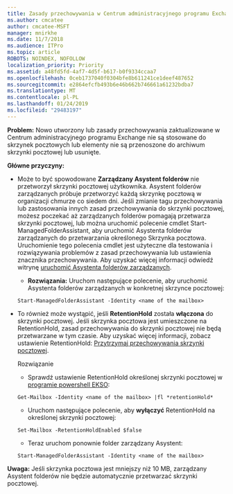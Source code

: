 ```yaml
---
title: Zasady przechowywania w Centrum administracyjnego programu Exchange nie działa
ms.author: cmcatee
author: cmcatee-MSFT
manager: mnirkhe
ms.date: 11/7/2018
ms.audience: ITPro
ms.topic: article
ROBOTS: NOINDEX, NOFOLLOW
localization_priority: Priority
ms.assetid: a48fd5fd-4af7-4d5f-b617-b0f9334ccaa7
ms.openlocfilehash: 0ceb1737040f0304bfe8b611241ce1deef487652
ms.sourcegitcommit: e2864efcfb493b6e46b662b746661a61232bdba7
ms.translationtype: MT
ms.contentlocale: pl-PL
ms.lasthandoff: 01/24/2019
ms.locfileid: "29483197"
---
```

 **Problem:** Nowo utworzony lub zasady przechowywania zaktualizowane w Centrum administracyjnego programu Exchange nie są stosowane do skrzynek pocztowych lub elementy nie są przenoszone do archiwum skrzynki pocztowej lub usunięte. 
  
 **Główne przyczyny:**
  
- Może to być spowodowane **Zarządzany Asystent folderów** nie przetworzył skrzynki pocztowej użytkownika. Asystent folderów zarządzanych próbuje przetworzyć każdą skrzynkę pocztową w organizacji chmurze co siedem dni. Jeśli zmianie tagu przechowywania lub zastosowania innych zasad przechowywania do skrzynki pocztowej, możesz poczekać aż zarządzanych folderów pomagają przetwarza skrzynki pocztowej, lub można uruchomić polecenie cmdlet Start-ManagedFolderAssistant, aby uruchomić Asystenta folderów zarządzanych do przetwarzania określonego Skrzynka pocztowa. Uruchomienie tego polecenia cmdlet jest użyteczne dla testowania i rozwiązywania problemów z zasad przechowywania lub ustawienia znacznika przechowywania. Aby uzyskać więcej informacji odwiedź witrynę [uruchomić Asystenta folderów zarządzanych](https://msdn.microsoft.com/en-us/library/gg271153%28v=exchsrvcs.149%29.aspx#managedfolderassist).
    
  - **Rozwiązania:** Uruchom następujące polecenie, aby uruchomić Asystenta folderów zarządzanych w konkretnej skrzynce pocztowej: 
    
  ```
  Start-ManagedFolderAssistant -Identity <name of the mailbox>
  ```

- To również może wystąpić, jeśli **RetentionHold** została **włączona** do skrzynki pocztowej. Jeśli skrzynka pocztowa jest umieszczone na RetentionHold, zasad przechowywania do skrzynki pocztowej nie będą przetwarzane w tym czasie. Aby uzyskać więcej informacji, zobacz ustawienie RetentionHold: [Przytrzymaj przechowywania skrzynki pocztowej](https://docs.microsoft.com/en-us/exchange/security-and-compliance/messaging-records-management/mailbox-retention-hold).
    
    Rozwiązanie
    
  - Sprawdź ustawienie RetentionHold określonej skrzynki pocztowej w [programie powershell EKSO](https://docs.microsoft.com/en-us/powershell/exchange/exchange-online/connect-to-exchange-online-powershell/connect-to-exchange-online-powershell?view=exchange-ps):
    
  ```
  Get-Mailbox -Identity <name of the mailbox> |fl *retentionHold*
  ```

  - Uruchom następujące polecenie, aby **wyłączyć** RetentionHold na określonej skrzynki pocztowej: 
    
  ```
  Set-Mailbox -RetentionHoldEnabled $false
  ```

  - Teraz uruchom ponownie folder zarządzany Asystent:
    
  ```
  Start-ManagedFolderAssistant -Identity <name of the mailbox>
  ```

 **Uwaga:** Jeśli skrzynka pocztowa jest mniejszy niż 10 MB, zarządzany Asystent folderów nie będzie automatycznie przetwarzać skrzynki pocztowej. 
  

